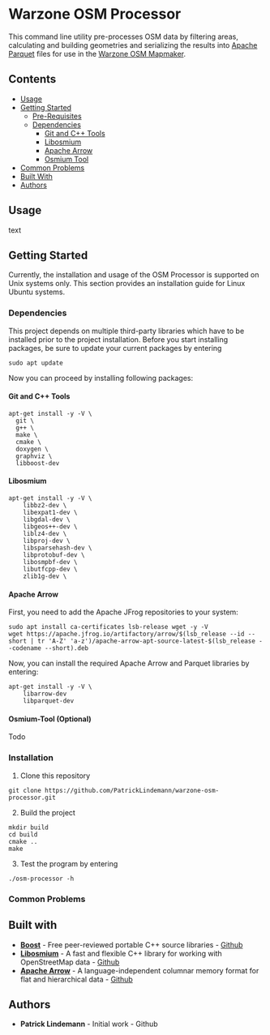 # Warzone OSM Processor

This command line utility pre-processes OSM data by filtering areas, calculating and building geometries and serializing the results into [Apache Parquet](https://github.com/apache/parquet-format) files for use in the [Warzone OSM Mapmaker](https://github.com/PatrickLindemann/warzone-osm-map-maker/).

## Contents

* [Usage](#usage)
* [Getting Started](#getting-started)
    * [Pre-Requisites](#pre-requisites)
    * [Dependencies](#dependencies)
        * [Git and C++ Tools](#git-and-c++-tools)
        * [Libosmium](#libosmium)
        * [Apache Arrow](#apache-arrow)
        * [Osmium Tool](#osmium-tool)
* [Common Problems](#common-problems)
* [Built With](#built-with)
* [Authors](#authors)

## Usage

text

## Getting Started

Currently, the installation and usage of the OSM Processor is supported on Unix systems only. This section provides an installation guide for Linux Ubuntu systems.

### Dependencies

This project depends on multiple third-party libraries which have to be installed prior to the project installation. Before you start installing packages, be sure to update your current packages by entering

```
sudo apt update
```

Now you can proceed by installing following packages:

#### Git and C++ Tools

```
apt-get install -y -V \
  git \
  g++ \
  make \
  cmake \
  doxygen \
  graphviz \
  libboost-dev
```

#### Libosmium

```
apt-get install -y -V \
    libbz2-dev \
    libexpat1-dev \
    libgdal-dev \
    libgeos++-dev \
    liblz4-dev \
    libproj-dev \
    libsparsehash-dev \
    libprotobuf-dev \
    libosmpbf-dev \
    libutfcpp-dev \
    zlib1g-dev \
```

#### Apache Arrow

First, you need to add the Apache JFrog repositories to your system:

```
sudo apt install ca-certificates lsb-release wget -y -V
wget https://apache.jfrog.io/artifactory/arrow/$(lsb_release --id --short | tr 'A-Z' 'a-z')/apache-arrow-apt-source-latest-$(lsb_release --codename --short).deb
```

Now, you can install the required Apache Arrow and Parquet libraries by entering:

```
apt-get install -y -V \
    libarrow-dev
    libparquet-dev
```

#### Osmium-Tool (Optional)

Todo

### Installation

1. Clone this repository

```
git clone https://github.com/PatrickLindemann/warzone-osm-processor.git
```

2. Build the project

```
mkdir build
cd build
cmake ..
make
```

3. Test the program by entering
```
./osm-processor -h
```

### Common Problems

## Built with

- [**Boost**](https://www.boost.org/) - Free peer-reviewed portable C++ source libraries - [Github](https://github.com/boostorg/boost)
- [**Libosmium**](https://osmcode.org/libosmium/) - A fast and flexible C++ library for working with OpenStreetMap data - [Github](https://github.com/osmcode/libosmium)
- [**Apache Arrow**](https://arrow.apache.org/) - A language-independent columnar memory format for flat and hierarchical data - [Github](https://github.com/apache/arrow)

## Authors

- **Patrick Lindemann** - Initial work - Github

